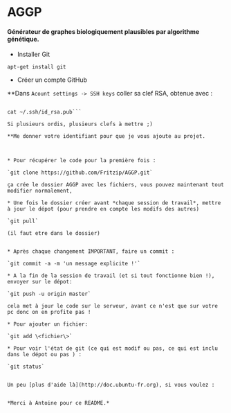 AGGP
====

#### Générateur de graphes biologiquement plausibles par algorithme génétique.

* Installer Git

`apt-get install git`

* Créer un compte GitHub

**Dans `Acount settings -> SSH keys` coller sa clef RSA, obtenue avec : 

```ssh-keygen -t rsa -C \<votremailidentifiant\> 

cat ~/.ssh/id_rsa.pub```

Si plusieurs ordis, plusieurs clefs à mettre ;)

**Me donner votre identifiant pour que je vous ajoute au projet. 



* Pour récupérer le code pour la première fois :

`git clone https://github.com/Fritzip/AGGP.git`

ça crée le dossier AGGP avec les fichiers, vous pouvez maintenant tout modifier normalement,

* Une fois le dossier créer avant *chaque session de travail*, mettre à jour le dépot (pour prendre en compte les modifs des autres)

`git pull`

(il faut etre dans le dossier)


* Après chaque changement IMPORTANT, faire un commit :

`git commit -a -m 'un message explicite !'`

* A la fin de la session de travail (et si tout fonctionne bien !), envoyer sur le dépot:

`git push -u origin master`

cela met à jour le code sur le serveur, avant ce n'est que sur votre pc donc on en profite pas !

* Pour ajouter un fichier:
 
`git add \<fichier\>`

* Pour voir l'état de git (ce qui est modif ou pas, ce qui est inclu dans le dépot ou pas ) :

`git status`


Un peu [plus d'aide là](http://doc.ubuntu-fr.org), si vous voulez :


*Merci à Antoine pour ce README.*
